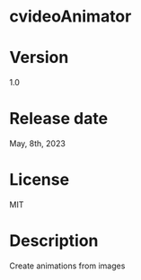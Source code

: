 # cvideoAnimator

# Version

1.0

# Release date

May, 8th, 2023

# License

MIT

# Description

Create animations from images
